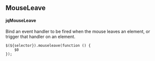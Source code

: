 ## MouseLeave
#### jqMouseLeave
Bind an event handler to be fired when the mouse leaves an element, or trigger that handler on an element.
```
$(${selector}).mouseleave(function () { 
	$0
});
```